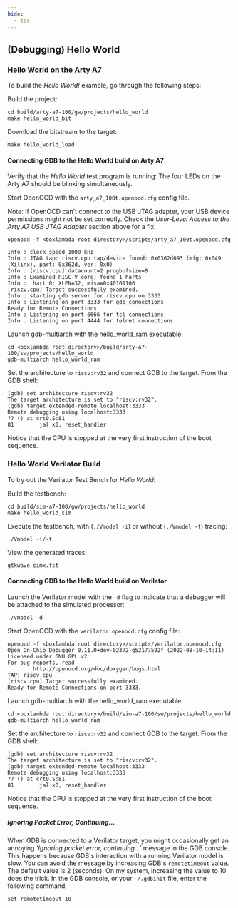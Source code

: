 ```yaml
---
hide:
  - toc
---
```


## (Debugging) Hello World

### Hello World on the Arty A7

To build the *Hello World!* example, go through the following steps:

Build the project:
```
cd build/arty-a7-100/gw/projects/hello_world
make hello_world_bit
```
Download the bitstream to the target:
```
make hello_world_load
```

#### Connecting GDB to the Hello World build on Arty A7

Verify that the *Hello World* test program is running: The four LEDs on the Arty A7 should be blinking simultaneously.

Start OpenOCD with the `arty_a7_100t.openocd.cfg` config file.

Note: If OpenOCD can't connect to the USB JTAG adapter, your USB device permissions might not be set correctly. Check the *User-Level Access to the Arty A7 USB JTAG Adapter* section above for a fix.
```
openocd -f <boxlambda root directory>/scripts/arty_a7_100t.openocd.cfg

Info : clock speed 1000 kHz
Info : JTAG tap: riscv.cpu tap/device found: 0x0362d093 (mfg: 0x049 (Xilinx), part: 0x362d, ver: 0x0)
Info : [riscv.cpu] datacount=2 progbufsize=8
Info : Examined RISC-V core; found 1 harts
Info :  hart 0: XLEN=32, misa=0x40101106
[riscv.cpu] Target successfully examined.
Info : starting gdb server for riscv.cpu on 3333
Info : Listening on port 3333 for gdb connections
Ready for Remote Connections
Info : Listening on port 6666 for tcl connections
Info : Listening on port 4444 for telnet connections
```
Launch gdb-multiarch with the hello_world_ram executable:
```
cd <boxlambda root directory>/build/arty-a7-100/sw/projects/hello_world
gdb-multiarch hello_world_ram
```
Set the architecture to `riscv:rv32` and connect GDB to the target. From the GDB shell:
```
(gdb) set architecture riscv:rv32
The target architecture is set to "riscv:rv32".
(gdb) target extended-remote localhost:3333
Remote debugging using localhost:3333
?? () at crt0.S:81
81        jal x0, reset_handler
```
Notice that the CPU is stopped at the very first instruction of the boot sequence.

### Hello World Verilator Build

To try out the Verilator Test Bench for *Hello World*:

Build the testbench:
```
cd build/sim-a7-100/gw/projects/hello_world
make hello_world_sim
```
Execute the testbench, with (```./Vmodel -i```) or without (```./Vmodel -t```) tracing:
```
./Vmodel -i/-t
```
View the generated traces:
```
gtkwave simx.fst
```

#### Connecting GDB to the Hello World build on Verilator

Launch the Verilator model with the `-d` flag to indicate that a debugger will be attached to the simulated processor:
```
./Vmodel -d
```
Start OpenOCD with the `verilator.openocd.cfg` config file:
```
openocd -f <boxlambda root directory>/scripts/verilator.openocd.cfg
Open On-Chip Debugger 0.11.0+dev-02372-g52177592f (2022-08-10-14:11)
Licensed under GNU GPL v2
For bug reports, read
		http://openocd.org/doc/doxygen/bugs.html
TAP: riscv.cpu
[riscv.cpu] Target successfully examined.
Ready for Remote Connections on port 3333.
```
Launch gdb-multiarch with the hello_world_ram executable:
```
cd <boxlambda root directory>/build/sim-a7-100/sw/projects/hello_world
gdb-multiarch hello_world_ram
```
Set the architecture to `riscv:rv32` and connect GDB to the target. From the GDB shell:
```
(gdb) set architecture riscv:rv32
The target architecture is set to "riscv:rv32".
(gdb) target extended-remote localhost:3333
Remote debugging using localhost:3333
?? () at crt0.S:81
81        jal x0, reset_handler
```
Notice that the CPU is stopped at the very first instruction of the boot sequence.

##### *Ignoring Packet Error, Continuing...*

When GDB is connected to a Verilator target, you might occasionally get an annoying *'Ignoring packet error, continuing...'* message in the GDB console. This happens because GDB's interaction with a running Verilator model is slow. You can avoid the message by increasing GDB's `remotetimeout` value. The default value is 2 (seconds). On my system, increasing the value to 10 does the trick. In the GDB console, or your `~/.gdbinit` file, enter the following command:

```
set remotetimeout 10
```



